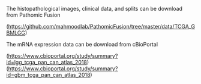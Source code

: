 The histopathological images, clinical data, and splits can be download from Pathomic Fusion 

(https://github.com/mahmoodlab/PathomicFusion/tree/master/data/TCGA_GBMLGG)

The mRNA expression data can be download from cBioPortal 

(https://www.cbioportal.org/study/summary?id=lgg_tcga_pan_can_atlas_2018)
(https://www.cbioportal.org/study/summary?id=gbm_tcga_pan_can_atlas_2018)


